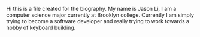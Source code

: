 Hi this is a file created for the biography. My name is Jason Li, I am a computer science major currently at Brooklyn college. Currently I am simply trying to become a software developer and really trying to work towards a hobby of keyboard building.

